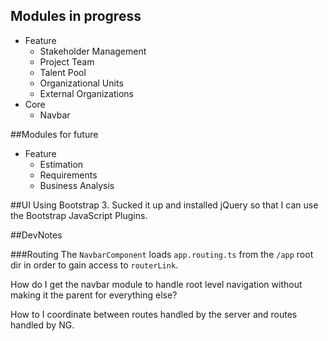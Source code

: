 ## Modules in progress
* Feature
  * Stakeholder Management
  * Project Team
  * Talent Pool
  * Organizational Units
  * External Organizations
* Core
  * Navbar

##Modules for future
* Feature
  * Estimation
  * Requirements
  * Business Analysis

##UI
Using Bootstrap 3. Sucked it up and installed jQuery so that I can use the Bootstrap JavaScript Plugins.

##DevNotes

###Routing
The `NavbarComponent` loads `app.routing.ts` from the `/app` root dir in order to gain access to `routerLink`. 

How do I get the navbar module to handle root level navigation without making it the parent for everything else?

How to I coordinate between routes handled by the server and routes handled by NG.